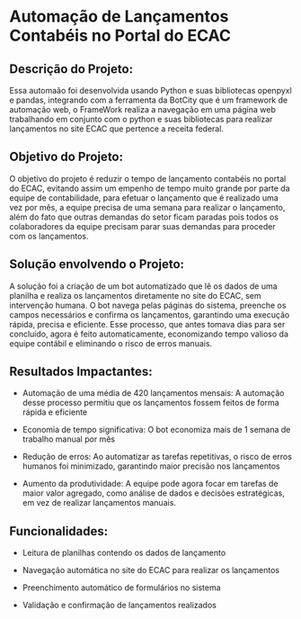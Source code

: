 # Automação de Lançamentos Contabéis no Portal do ECAC

## Descrição do Projeto: 
Essa automaão foi desenvolvida usando Python e suas bibliotecas openpyxl e pandas, integrando com a ferramenta da BotCity que é um framework de automação web, o FrameWork realiza a navegação em uma página web trabalhando em conjunto com o python e suas bibliotecas para realizar lançamentos no site ECAC que pertence a receita federal. 

## Objetivo do Projeto: 
O objetivo do projeto é reduzir o tempo de lançamento contabéis no portal do ECAC, evitando assim um empenho de tempo muito grande por parte da equipe de contabilidade, para efetuar o lançamento que é realizado uma vez por mês, a equipe precisa de uma semana para realizar o lançamento, além do fato que outras demandas do setor ficam paradas pois todos os colaboradores da equipe precisam parar suas demandas para proceder com os lançamentos. 

## Solução envolvendo o Projeto:
A solução foi a criação de um bot automatizado que lê os dados de uma planilha e realiza os lançamentos diretamente no site do ECAC, sem intervenção humana. O bot navega pelas páginas do sistema, preenche os campos necessários e confirma os lançamentos, garantindo uma execução rápida, precisa e eficiente. Esse processo, que antes tomava dias para ser concluído, agora é feito automaticamente, economizando tempo valioso da equipe contábil e eliminando o risco de erros manuais.

## Resultados Impactantes:
* Automação de uma média de 420 lançamentos mensais: A automação desse processo permitiu que os lançamentos fossem feitos de forma rápida e eficiente

* Economia de tempo significativa: O bot economiza mais de 1 semana de trabalho manual por mês

* Redução de erros: Ao automatizar as tarefas repetitivas, o risco de erros humanos foi minimizado, garantindo maior precisão nos lançamentos

* Aumento da produtividade: A equipe pode agora focar em tarefas de maior valor agregado, como análise de dados e decisões estratégicas, em vez de realizar lançamentos manuais.

## Funcionalidades:
* Leitura de planilhas contendo os dados de lançamento

* Navegação automática no site do ECAC para realizar os lançamentos

* Preenchimento automático de formulários no sistema

* Validação e confirmação de lançamentos realizados
